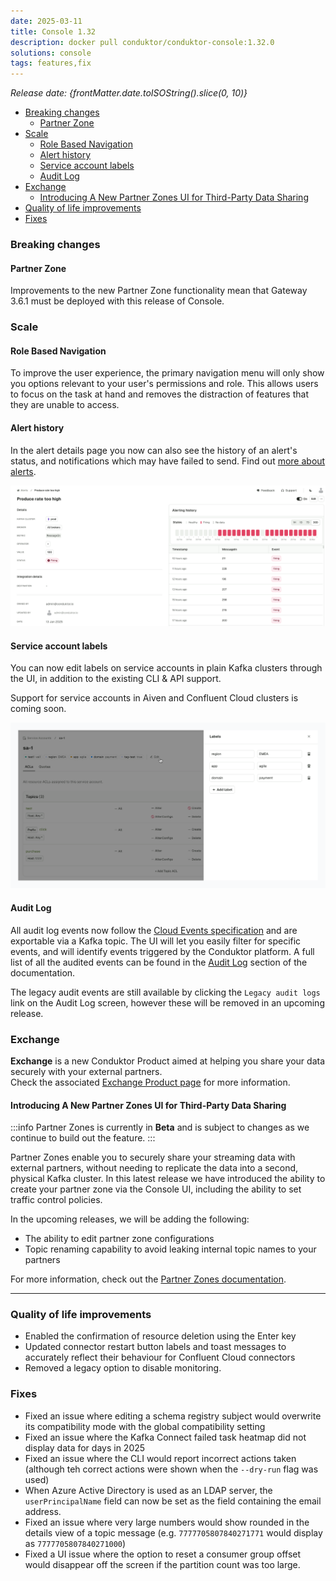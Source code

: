 ```yaml
---
date: 2025-03-11
title: Console 1.32
description: docker pull conduktor/conduktor-console:1.32.0
solutions: console
tags: features,fix
---
```


*Release date: {frontMatter.date.toISOString().slice(0, 10)}*

- [Breaking changes](#breaking-changes)
  - [Partner Zone](#partner-zone)
- [Scale](#scale)
  - [Role Based Navigation](#role-based-navigation)
  - [Alert history](#alert-history)
  - [Service account labels](#service-account-labels)
  - [Audit Log](#audit-log)
- [Exchange](#exchange)
  - [Introducing A New Partner Zones UI for Third-Party Data Sharing](#introducing-a-new-partner-zones-ui-for-third-party-data-sharing)
- [Quality of life improvements](#quality-of-life-improvements)
- [Fixes](#fixes)

### Breaking changes

#### Partner Zone
Improvements to the new Partner Zone functionality mean that Gateway 3.6.1 must be deployed with this release of Console.

### Scale

#### Role Based Navigation

To improve the user experience, the primary navigation menu will only show you options relevant to your user's permissions and role.
This allows users to focus on the task at hand and removes the distraction of features that they are unable to access.

#### Alert history

In the alert details page you now can also see the history of an alert's status, and notifications which may have failed to send. Find out [more about alerts](/platform/navigation/settings/alerts).

![Alert details page. The left-hand side lists alert properties like name and description. The right-hand side displays a heatmap-style chart with red and grey squares indicating alert health and a table below listing recent alert notifications.](/images/changelog/platform/v32/alert-details.png)

#### Service account labels

You can now edit labels on service accounts in plain Kafka clusters through the UI, in addition to the existing CLI & API support.

Support for service accounts in Aiven and Confluent Cloud clusters is coming soon.

![The service account details page shows labels underneath the service account name heading. Next to existing labels there is an edit button which you can click to open a drawer with a form to add and edit labels](/images/changelog/platform/v32/edit-service-account-labels.png)

#### Audit Log

All audit log events now follow the [Cloud Events specification](https://github.com/cloudevents/spec/blob/main/cloudevents/spec.md) and are exportable via a Kafka topic.
The UI will let you easily filter for specific events, and will identify events triggered by the Conduktor platform.
A full list of all the audited events can be found in the [Audit Log](/platform/navigation/settings/audit-log/) section of the documentation.

The legacy audit events are still available by clicking the `Legacy audit logs` link on the Audit Log screen, however these will be removed in an upcoming release.


### Exchange

**Exchange** is a new Conduktor Product aimed at helping you share your data securely with your external partners.  
Check the associated [Exchange Product page](https://conduktor.io/exchange) for more information.

#### Introducing A New Partner Zones UI for Third-Party Data Sharing

:::info
Partner Zones is currently in **Beta** and is subject to changes as we continue to build out the feature.
:::

Partner Zones enable you to securely share your streaming data with external partners, without needing to replicate the data into a second, physical Kafka cluster.
In this latest release we have introduced the ability to create your partner zone via the Console UI, including the ability to set traffic control policies.

In the upcoming releases, we will be adding the following:
- The ability to edit partner zone configurations
- Topic renaming capability to avoid leaking internal topic names to your partners

For more information, check out the [Partner Zones documentation](/platform/navigation/partner-zones).


***

### Quality of life improvements

- Enabled the confirmation of resource deletion using the Enter key
- Updated connector restart button labels and toast messages to accurately reflect their behaviour for Confluent Cloud connectors
- Removed a legacy option to disable monitoring.

### Fixes

- Fixed an issue where editing a schema registry subject would overwrite its compatibility mode with the global compatibility setting
- Fixed an issue where the Kafka Connect failed task heatmap did not display data for days in 2025
- Fixed an issue where the CLI would report incorrect actions taken (although teh correct actions were shown when the `--dry-run` flag was used)
- When Azure Active Directory is used as an LDAP server, the `userPrincipalName` field can now be set as the field containing the email address.
- Fixed an issue where very large numbers would show rounded in the details view of a topic message (e.g. `7777705807840271771` would display as `7777705807840271000`)
- Fixed a UI issue where the option to reset a consumer group offset would disappear off the screen if the partition count was too large.

